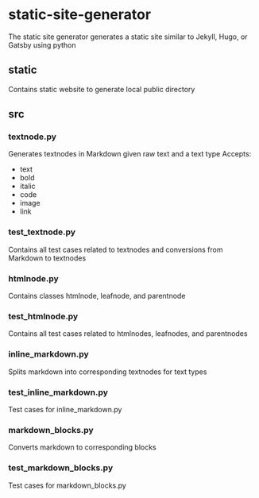 # static-site-generator
The static site generator generates a static site similar to Jekyll, Hugo, or Gatsby using python

## static
Contains static website to generate local public directory

## src
### textnode.py
Generates textnodes in Markdown given raw text and a text type
Accepts:
- text
- bold
- italic
- code
- image
- link

### test_textnode.py
Contains all test cases related to textnodes and conversions from Markdown to textnodes

### htmlnode.py
Contains classes htmlnode, leafnode, and parentnode

### test_htmlnode.py
Contains all test cases related to htmlnodes, leafnodes, and parentnodes

### inline_markdown.py
Splits markdown into corresponding textnodes for text types

### test_inline_markdown.py
Test cases for inline_markdown.py

### markdown_blocks.py
Converts markdown to corresponding blocks

### test_markdown_blocks.py
Test cases for markdown_blocks.py
